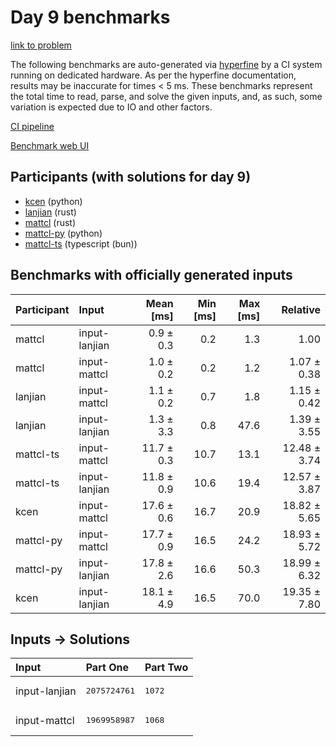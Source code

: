 # Day 9 benchmarks

[link to problem](https://adventofcode.com/2023/day/9)

The following benchmarks are auto-generated via
[hyperfine](https://github.com/sharkdp/hyperfine) by a CI system running on
dedicated hardware. As per the hyperfine documentation, results may be
inaccurate for times < 5 ms. These benchmarks represent the total time to read,
parse, and solve the given inputs, and, as such, some variation is expected due
to IO and other factors.

[CI pipeline](http://ci.papercode.net:8080/teams/main/pipelines/aoc2023)

[Benchmark web UI](https://aoc.ancalagon.black)


## Participants (with solutions for day 9)

- [kcen](https://github.com/kcen/aoc2023) (python)
- [lanjian](https://github.com/lanjian/aoc-2023) (rust)
- [mattcl](https://github.com/mattcl/aoc2023) (rust)
- [mattcl-py](https://github.com/mattcl/aoc2023-py) (python)
- [mattcl-ts](https://github.com/mattcl/aoc2023-js) (typescript (bun))


## Benchmarks with officially generated inputs

| Participant | Input | Mean [ms] | Min [ms] | Max [ms] | Relative |
|:---|:---|---:|---:|---:|---:|
| mattcl | input-lanjian | 0.9 ± 0.3 | 0.2 | 1.3 | 1.00 |
| mattcl | input-mattcl | 1.0 ± 0.2 | 0.2 | 1.2 | 1.07 ± 0.38 |
| lanjian | input-mattcl | 1.1 ± 0.2 | 0.7 | 1.8 | 1.15 ± 0.42 |
| lanjian | input-lanjian | 1.3 ± 3.3 | 0.8 | 47.6 | 1.39 ± 3.55 |
| mattcl-ts | input-mattcl | 11.7 ± 0.3 | 10.7 | 13.1 | 12.48 ± 3.74 |
| mattcl-ts | input-lanjian | 11.8 ± 0.9 | 10.6 | 19.4 | 12.57 ± 3.87 |
| kcen | input-mattcl | 17.6 ± 0.6 | 16.7 | 20.9 | 18.82 ± 5.65 |
| mattcl-py | input-mattcl | 17.7 ± 0.9 | 16.5 | 24.2 | 18.93 ± 5.72 |
| mattcl-py | input-lanjian | 17.8 ± 2.6 | 16.6 | 50.3 | 18.99 ± 6.32 |
| kcen | input-lanjian | 18.1 ± 4.9 | 16.5 | 70.0 | 19.35 ± 7.80 |


## Inputs -> Solutions

| Input | Part One | Part Two |
|:---|:---|:---|
|input-lanjian|<pre>2075724761</pre>|<pre>1072</pre>|
|input-mattcl|<pre>1969958987</pre>|<pre>1068</pre>|